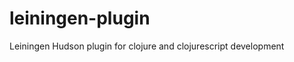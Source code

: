leiningen-plugin
================

Leiningen Hudson plugin for  clojure and clojurescript development
